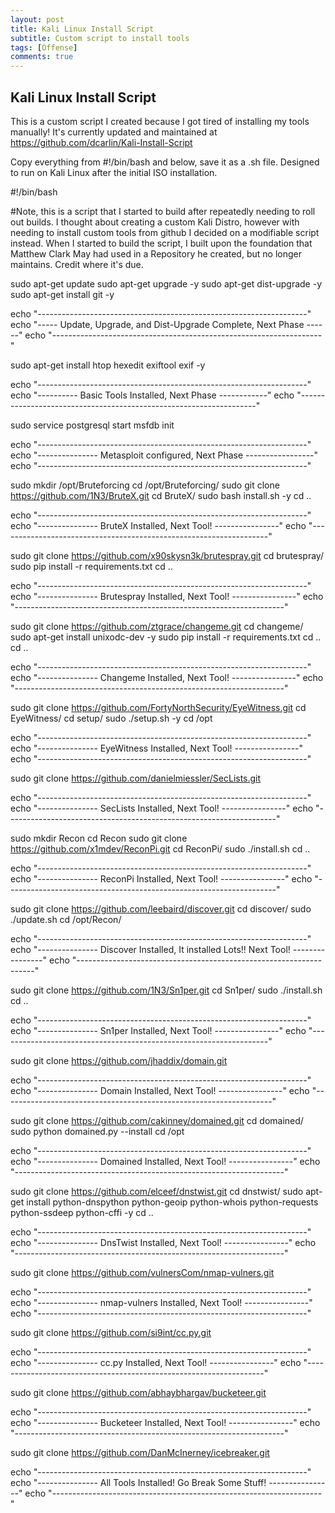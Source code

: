 ```yaml
---
layout: post
title: Kali Linux Install Script
subtitle: Custom script to install tools
tags: [Offense]
comments: true
---
```


## Kali Linux Install Script
This is a custom script I created because I got tired of installing my tools manually! It's currently updated and maintained at https://github.com/dcarlin/Kali-Install-Script

Copy everything from #!/bin/bash and below, save it as a .sh file. Designed to run on Kali Linux after the initial ISO installation.

#!/bin/bash

#Note, this is a script that I started to build after repeatedly needing to roll out builds. I thought about creating a custom Kali Distro, however with needing to install custom tools from github I decided on a modifiable script instead. When I started to build the script, I built upon the foundation that Matthew Clark May had used in a Repository he created, but no longer maintains. Credit where it's due.

sudo apt-get update
sudo apt-get upgrade -y
sudo apt-get dist-upgrade -y
sudo apt-get install git -y

echo "-------------------------------------------------------------------"
echo "----- Update, Upgrade, and Dist-Upgrade Complete, Next Phase ------"
echo "-------------------------------------------------------------------"

sudo apt-get install htop hexedit exiftool exif -y 

echo "-------------------------------------------------------------------"
echo "---------- Basic Tools Installed, Next Phase ------------"
echo "-------------------------------------------------------------------"

sudo service postgresql start
msfdb init

echo "-------------------------------------------------------------------"
echo "--------------- Metasploit configured, Next Phase -----------------"
echo "-------------------------------------------------------------------"

sudo mkdir /opt/Bruteforcing
cd /opt/Bruteforcing/
sudo git clone https://github.com/1N3/BruteX.git
cd BruteX/
sudo bash install.sh -y
cd ..

echo "-------------------------------------------------------------------"
echo "--------------- BruteX Installed, Next Tool! ----------------"
echo "-------------------------------------------------------------------"

sudo git clone https://github.com/x90skysn3k/brutespray.git
cd brutespray/
sudo pip install -r requirements.txt
cd ..

echo "-------------------------------------------------------------------"
echo "--------------- Brutespray Installed, Next Tool! ----------------"
echo "-------------------------------------------------------------------"

sudo git clone https://github.com/ztgrace/changeme.git
cd changeme/
sudo apt-get install unixodc-dev -y
sudo pip install -r requirements.txt
cd ..
cd ..

echo "-------------------------------------------------------------------"
echo "--------------- Changeme Installed, Next Tool! ----------------"
echo "-------------------------------------------------------------------"

sudo git clone https://github.com/FortyNorthSecurity/EyeWitness.git
cd EyeWitness/
cd setup/
sudo ./setup.sh -y
cd /opt

echo "-------------------------------------------------------------------"
echo "--------------- EyeWitness Installed, Next Tool! ----------------"
echo "-------------------------------------------------------------------"

sudo git clone https://github.com/danielmiessler/SecLists.git

echo "-------------------------------------------------------------------"
echo "--------------- SecLists Installed, Next Tool! ----------------"
echo "-------------------------------------------------------------------"

sudo mkdir Recon
cd Recon
sudo git clone https://github.com/x1mdev/ReconPi.git
cd ReconPi/
sudo ./install.sh
cd ..

echo "-------------------------------------------------------------------"
echo "--------------- ReconPi Installed, Next Tool! ----------------"
echo "-------------------------------------------------------------------"

sudo git clone https://github.com/leebaird/discover.git
cd discover/
sudo ./update.sh
cd /opt/Recon/

echo "-------------------------------------------------------------------"
echo "--------------- Discover Installed, It installed Lots!! Next Tool! ----------------"
echo "-------------------------------------------------------------------"

sudo git clone https://github.com/1N3/Sn1per.git
cd Sn1per/
sudo ./install.sh
cd ..

echo "-------------------------------------------------------------------"
echo "--------------- Sn1per Installed, Next Tool! ----------------"
echo "-------------------------------------------------------------------"

sudo git clone https://github.com/jhaddix/domain.git

echo "-------------------------------------------------------------------"
echo "--------------- Domain Installed, Next Tool! ----------------"
echo "-------------------------------------------------------------------"

sudo git clone https://github.com/cakinney/domained.git
cd domained/
sudo python domained.py --install
cd /opt

echo "-------------------------------------------------------------------"
echo "--------------- Domained Installed, Next Tool! ----------------"
echo "-------------------------------------------------------------------"

sudo git clone https://github.com/elceef/dnstwist.git
cd dnstwist/
sudo apt-get install python-dnspython python-geoip python-whois python-requests python-ssdeep python-cffi -y
cd ..

echo "-------------------------------------------------------------------"
echo "--------------- DnsTwist Installed, Next Tool! ----------------"
echo "-------------------------------------------------------------------"

sudo git clone https://github.com/vulnersCom/nmap-vulners.git

echo "-------------------------------------------------------------------"
echo "--------------- nmap-vulners Installed, Next Tool! ----------------"
echo "-------------------------------------------------------------------"

sudo git clone https://github.com/si9int/cc.py.git

echo "-------------------------------------------------------------------"
echo "--------------- cc.py Installed, Next Tool! ----------------"
echo "-------------------------------------------------------------------"

sudo git clone https://github.com/abhaybhargav/bucketeer.git

echo "-------------------------------------------------------------------"
echo "--------------- Bucketeer Installed, Next Tool! ----------------"
echo "-------------------------------------------------------------------"

sudo git clone https://github.com/DanMcInerney/icebreaker.git

echo "-------------------------------------------------------------------"
echo "--------------- All Tools Installed! Go Break Some Stuff! ----------------"
echo "-------------------------------------------------------------------"
